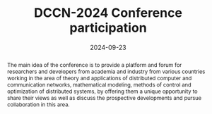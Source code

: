 ---
title: DCCN-2024 Conference participation

event: The 27th International Conference on Distributed Computer and Communication Networks:Control, Computation, Communications (DCCN 2024)
event_url: https://dccn.ru/

location: RUDN University
address:
  street: 3, Ordzhonikidze str., Building of Engineering and Science faculties, RUDN University
  city: Moscow
  region: Moscow
  postcode: '115419'
  country: Russia

summary: Participated in an international conference with a report on the results of my research.
abstract: The main idea of the conference is to provide a platform and forum for researchers and developers from academia and industry from various countries working in the area of theory and applications of distributed computer and communication networks, mathematical modeling, methods of control and optimization of distributed systems, by offering them a unique opportunity to share their views as well as discuss the prospective developments and pursue collaboration in this area.

# Talk start and end times.
#   End time can optionally be hidden by prefixing the line with `#`.
date: '2024-09-23'
date_end: '2024-09-27'
all_day: true

# Schedule page publish date (NOT talk date).
publishDate: '2017-01-01T00:00:00Z'

authors:
  - admin

tags: []

# Is this a featured talk? (true/false)
featured: false

image:
  filename: 'dccn-2024.jpg'
  caption: 'DCCN-2024 presentation instance'
  focal_point: Right

design:
  # Default section spacing
  spacing: "6rem"
  background:
        color: black
        image:
          # Add your image background to `assets/media/`.
          filename: abstract-splashed-watercolor-textured-background.svg
          filters:
            brightness: 1.0
          size: cover
          position: center
          parallax: false

#links:
#  - icon: twitter
#    icon_pack: fab
#    name: Follow
#    url: https://twitter.com/georgecushen
#url_code: 'https://github.com'
#url_pdf: ''
#url_slides: 'https://slideshare.net'
#url_video: 'https://youtube.com'

# Markdown Slides (optional).
#   Associate this talk with Markdown slides.
#   Simply enter your slide deck's filename without extension.
#   E.g. `slides = "example-slides"` references `content/slides/example-slides.md`.
#   Otherwise, set `slides = ""`.
slides: ""

# Projects (optional).
#   Associate this post with one or more of your projects.
#   Simply enter your project's folder or file name without extension.
#   E.g. `projects = ["internal-project"]` references `content/project/deep-learning/index.md`.
#   Otherwise, set `projects = []`.
#projects:
#  - example


#{{% callout note %}}
#Click on the **Slides** button above to view the built-in slides feature.
#{{% /callout %}}

#Slides can be added in a few ways:

#- **Create** slides using Hugo Blox Builder's [_Slides_](https://docs.hugoblox.com/reference/content-types/) feature and link using `slides` parameter in the front matter of the talk file
#- **Upload** an existing slide deck to `static/` and link using `url_slides` parameter in the front matter of the talk file
#- **Embed** your slides (e.g. Google Slides) or presentation video on this page using [shortcodes](https://docs.hugoblox.com/reference/markdown/).

#Further event details, including [page elements](https://docs.hugoblox.com/reference/markdown/) such as image galleries, can be added to the body of this page.
---
